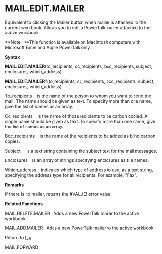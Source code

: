 MAIL.EDIT.MAILER
================

Equivalent to clicking the Mailer button when mailer is attached to the
current workbook. Allows you to edit a PowerTalk mailer attached to the
active workbook

**Note   **This function is available on Macintosh computers with
Microsoft Excel and Apple PowerTalk only.

**Syntax**

**MAIL.EDIT.MAILER**(to\_recipients, cc\_recipients, bcc\_recipients,
subject, enclosures, which\_address)

**MAIL.EDIT.MAILER**?(to\_recipients, cc\_recipients, bcc\_recipients,
subject, enclosures, which\_address)

To\_recipients    is the name of the person to whom you want to send the
mail. The name should be given as text. To specify more than one name,
give the list of names as an array.

Cc\_recipients    is the name of those recipients to be carbon copied. A
single name should be given as text. To specify more than one name, give
the list of names as an array.

Bcc\_recipients    is the name of the recipients to be added as blind
carbon copies.

Subject     is a text string containing the subject text for the mail
messages.

Enclosures    is an array of strings specifying enclosures as file
names.

Which\_address    indicates which type of address to use, as a text
string, specifying the address type for all recipients. For example,
\"Fax\".

**Remarks**

If there is no mailer, returns the \#VALUE! error value.

**Related Functions**

MAIL.DELETE.MAILER   Adds a new PowerTalk mailer to the active workbook

MAIL.ADD.MAILER   Adds a new PowerTalk mailer to the active workbook

Return to [top](#H)

MAIL.FORWARD
